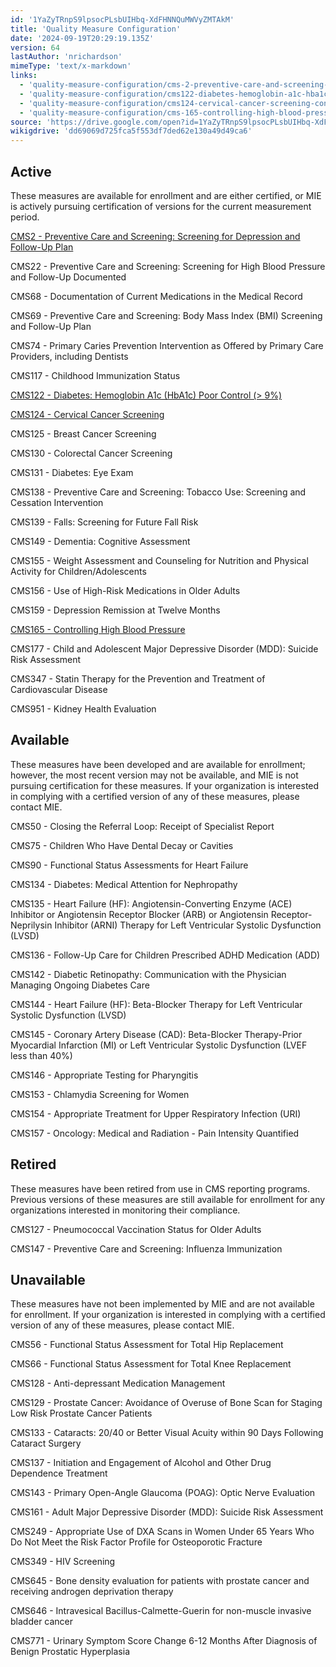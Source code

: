 ```yaml
---
id: '1YaZyTRnpS9lpsocPLsbUIHbq-XdFHNNQuMWVyZMTAkM'
title: 'Quality Measure Configuration'
date: '2024-09-19T20:29:19.135Z'
version: 64
lastAuthor: 'nrichardson'
mimeType: 'text/x-markdown'
links:
  - 'quality-measure-configuration/cms-2-preventive-care-and-screening-screening-for-depression-and-follow-up-plan-configuration.md'
  - 'quality-measure-configuration/cms122-diabetes-hemoglobin-a1c-hba1c-poor-control-greater-9-configuration.md'
  - 'quality-measure-configuration/cms124-cervical-cancer-screening-configuration.md'
  - 'quality-measure-configuration/cms-165-controlling-high-blood-pressure-configuration.md'
source: 'https://drive.google.com/open?id=1YaZyTRnpS9lpsocPLsbUIHbq-XdFHNNQuMWVyZMTAkM'
wikigdrive: 'dd69069d725fca5f553df7ded62e130a49d49ca6'
---
```

## Active

These measures are available for enrollment and are either certified, or MIE is actively pursuing certification of versions for the current measurement period.

[CMS2 - Preventive Care and Screening: Screening for Depression and Follow-Up Plan](quality-measure-configuration/cms-2-preventive-care-and-screening-screening-for-depression-and-follow-up-plan-configuration.md)

CMS22 - Preventive Care and Screening: Screening for High Blood Pressure and Follow-Up Documented

CMS68 - Documentation of Current Medications in the Medical Record

CMS69 - Preventive Care and Screening: Body Mass Index (BMI) Screening and Follow-Up Plan

CMS74 - Primary Caries Prevention Intervention as Offered by Primary Care Providers, including Dentists

CMS117 - Childhood Immunization Status

[CMS122 - Diabetes: Hemoglobin A1c (HbA1c) Poor Control (> 9%)](quality-measure-configuration/cms122-diabetes-hemoglobin-a1c-hba1c-poor-control-greater-9-configuration.md)

[CMS124 - Cervical Cancer Screening](quality-measure-configuration/cms124-cervical-cancer-screening-configuration.md)

CMS125 - Breast Cancer Screening

CMS130 - Colorectal Cancer Screening

CMS131 - Diabetes: Eye Exam

CMS138 - Preventive Care and Screening: Tobacco Use: Screening and Cessation Intervention

CMS139 - Falls: Screening for Future Fall Risk

CMS149 - Dementia: Cognitive Assessment

CMS155 - Weight Assessment and Counseling for Nutrition and Physical Activity for Children/Adolescents

CMS156 - Use of High-Risk Medications in Older Adults

CMS159 - Depression Remission at Twelve Months

[CMS165 - Controlling High Blood Pressure](quality-measure-configuration/cms-165-controlling-high-blood-pressure-configuration.md)

CMS177 - Child and Adolescent Major Depressive Disorder (MDD): Suicide Risk Assessment

CMS347 - Statin Therapy for the Prevention and Treatment of Cardiovascular Disease

CMS951 - Kidney Health Evaluation

## Available

These measures have been developed and are available for enrollment; however, the most recent version may not be available, and MIE is not pursuing certification for these measures.  If your organization is interested in complying with a certified version of any of these measures, please contact MIE.

CMS50 - Closing the Referral Loop: Receipt of Specialist Report

CMS75 - Children Who Have Dental Decay or Cavities

CMS90 - Functional Status Assessments for Heart Failure

CMS134 - Diabetes: Medical Attention for Nephropathy

CMS135 - Heart Failure (HF): Angiotensin-Converting Enzyme (ACE) Inhibitor or Angiotensin Receptor Blocker (ARB) or Angiotensin Receptor-Neprilysin Inhibitor (ARNI) Therapy for Left Ventricular Systolic Dysfunction (LVSD)

CMS136 - Follow-Up Care for Children Prescribed ADHD Medication (ADD)

CMS142 - Diabetic Retinopathy: Communication with the Physician Managing Ongoing Diabetes Care

CMS144 - Heart Failure (HF): Beta-Blocker Therapy for Left Ventricular Systolic Dysfunction (LVSD)

CMS145 - Coronary Artery Disease (CAD): Beta-Blocker Therapy-Prior Myocardial Infarction (MI) or Left Ventricular Systolic Dysfunction (LVEF less than 40%)

CMS146 - Appropriate Testing for Pharyngitis

CMS153 - Chlamydia Screening for Women

CMS154 - Appropriate Treatment for Upper Respiratory Infection (URI)

CMS157 - Oncology: Medical and Radiation - Pain Intensity Quantified

## Retired

These measures have been retired from use in CMS reporting programs.  Previous versions of these measures are still available for enrollment for any organizations interested in monitoring their compliance.

CMS127 - Pneumococcal Vaccination Status for Older Adults

CMS147 - Preventive Care and Screening: Influenza Immunization

## Unavailable

These measures have not been implemented by MIE and are not available for enrollment.   If your organization is interested in complying with a certified version of any of these measures, please contact MIE.

CMS56 - Functional Status Assessment for Total Hip Replacement

CMS66 - Functional Status Assessment for Total Knee Replacement

CMS128 - Anti-depressant Medication Management

CMS129 - Prostate Cancer: Avoidance of Overuse of Bone Scan for Staging Low Risk Prostate Cancer Patients

CMS133 - Cataracts: 20/40 or Better Visual Acuity within 90 Days Following Cataract Surgery

CMS137 - Initiation and Engagement of Alcohol and Other Drug Dependence Treatment

CMS143 - Primary Open-Angle Glaucoma (POAG): Optic Nerve Evaluation

CMS161 - Adult Major Depressive Disorder (MDD): Suicide Risk Assessment

CMS249 - Appropriate Use of DXA Scans in Women Under 65 Years Who Do Not Meet the Risk Factor Profile for Osteoporotic Fracture

CMS349 - HIV Screening

CMS645 - Bone density evaluation for patients with prostate cancer and receiving androgen deprivation therapy

CMS646 - Intravesical Bacillus-Calmette-Guerin for non-muscle invasive bladder cancer

CMS771 - Urinary Symptom Score Change 6-12 Months After Diagnosis of Benign Prostatic Hyperplasia
